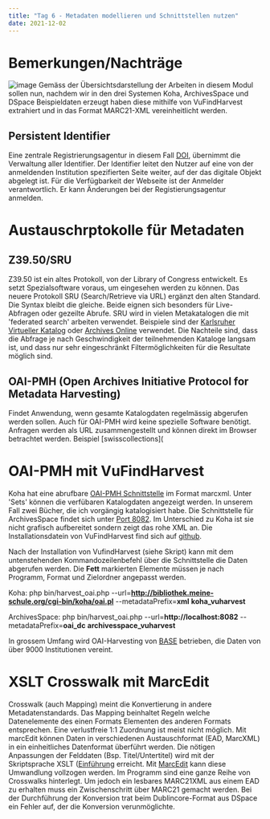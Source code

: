 ```yaml
---
title: "Tag 6 - Metadaten modellieren und Schnittstellen nutzen"
date: 2021-12-02
---
```


# Bemerkungen/Nachträge
![image](https://user-images.githubusercontent.com/90834444/151386305-b1ca54f8-34ad-48f4-ac74-122a316f8cd0.png)
Gemäss der Übersichtsdarstellung der Arbeiten in diesem Modul sollen nun, nachdem wir in den drei Systemen Koha, ArchivesSpace und DSpace Beispieldaten erzeugt haben diese mithilfe von VuFindHarvest extrahiert und in das Format MARC21-XML vereinheitlicht werden.
## Persistent Identifier
Eine zentrale Registrierungsagentur in diesem Fall [DOI](www.doi.org), übernimmt die Verwaltung aller Identifier. Der Identifier leitet den Nutzer auf eine von der anmeldenden Institution spezifierten Seite weiter, auf der das digitale Objekt abgelegt ist. Für die Verfügbarkeit der Webseite ist der Anmelder verantwortlich. Er kann Änderungen bei der Registierungsagentur anmelden.

# Austauschrptokolle für Metadaten
## Z39.50/SRU
Z39.50 ist ein altes Protokoll, von der Library of Congress entwickelt. Es setzt Spezialsoftware voraus, um eingesehen werden zu können. Das neuere Protokoll SRU (Search/Retrieve via URL) ergänzt den alten Standard. Die Syntax bleibt die gleiche. Beide eignen sich besonders für Live-Abfragen oder gezeilte Abrufe. SRU wird in vielen Metakatalogen die mit 'federated search' arbeiten verwendet. Beispiele sind der [Karlsruher Virtueller Katalog](https://kvk.bibliothek.kit.edu/?kataloge=K10PLUS&kataloge=BVB&kataloge=NRW&kataloge=HEBIS&kataloge=HEBIS_RETRO&kataloge=KOBV_SOLR&kataloge=DDB&kataloge=STABI_BERLIN&digitalOnly=0&embedFulltitle=0&newTab=0) oder [Archives Online](https://archives-online.org/Search) verwendet. Die Nachteile sind, dass die Abfrage je nach Geschwindigkeit der teilnehmenden Kataloge langsam ist, und dass nur sehr eingeschränkt Filtermöglichkeiten für die Resultate möglich sind.
## OAI-PMH (Open Archives Initiative Protocol for Metadata Harvesting)
Findet Anwendung, wenn gesamte Katalogdaten regelmässig abgerufen werden sollen. Auch für OAI-PMH wird keine spezielle Software benötigt. Anfragen werden als URL zusammengestellt und können direkt im Browser betrachtet werden.
Beispiel [swisscollections](

# OAI-PMH mit VuFindHarvest
Koha hat eine abrufbare [OAI-PMH Schnittstelle](http://bibliothek.meine-schule.org/cgi-bin/koha/oai.pl) im Format marcxml. Unter 'Sets' können die verfübaren Katalogdaten angezeigt werden. In unserem Fall zwei Bücher, die ich vorgängig katalogisiert habe.
Die Schnittstelle für ArchivesSpace findet sich unter [Port 8082](http://localhost:8082/). Im Unterschied zu Koha ist sie nicht grafisch aufbereitet sondern zeigt das rohe XML an.
Die Installationsdatein von VuFindHarvest find sich auf [github](https://github.com/vufind-org/vufindharvest).

Nach der Installation von VufindHarvest (siehe Skript) kann mit dem untenstehenden Kommandozeilenbefehl über die Schnittstelle die Daten abgerufen werden. Die **Fett** markierten Elemente müssen je nach Programm, Format und Zielordner angepasst werden.

Koha:
php bin/harvest_oai.php --url=**http://bibliothek.meine-schule.org/cgi-bin/koha/oai.pl** --metadataPrefix=**xml** **koha_vuharvest**

ArchivesSpace:
php bin/harvest_oai.php --url=**http://localhost:8082** --metadataPrefix=**oai_dc** **archivesspace_vuharvest**

In grossem Umfang wird OAI-Harvesting von [BASE](https://de.base-search.net/) betrieben, die Daten von über 9000 Institutionen vereint.

# XSLT Crosswalk mit MarcEdit
Crosswalk (auch Mapping) meint die Konvertierung in andere Metadatenstandards. Das Mapping beinhaltet Regeln welche Datenelemente des einen Formats Elementen des anderen Formats entsprechen. Eine verlustfreie 1:1 Zuordnung ist meist nicht möglich.
Mit marcEdit können Daten in verschiedenen Austauschformat (EAD, MarcXML) in ein einheitliches Datenformat überführt werden. Die nötigen Anpassungen der Felddaten (Bsp. Titel/Untertitel) wird mit der Skriptsprache XSLT ([Einführung](https://programminghistorian.org/en/lessons/transforming-xml-with-xsl) erreicht.
Mit [MarcEdit](https://marcedit.reeset.net/) kann diese Umwandlung vollzogen werden. Im Programm sind eine ganze Reihe von Crosswalks hinterlegt. Um jedoch ein lesbares MARC21XML aus einem EAD zu erhalten muss ein Zwischenschritt über MARC21 gemacht werden. Bei der Durchführung der Konversion trat beim Dublincore-Format aus DSpace ein Fehler auf, der die Konversion verunmöglichte.
